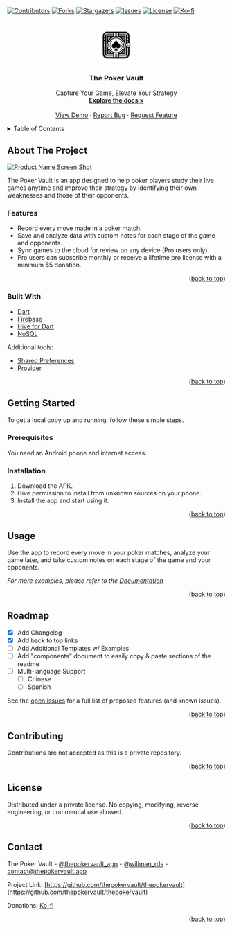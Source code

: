 <a name="readme-top"></a>

[![Contributors][contributors-badge]][contributors-url]
[![Forks][forks-badge]][forks-url]
[![Stargazers][stars-badge]][stars-url]
[![Issues][issues-badge]][issues-url]
[![License][license-badge]][license-url]
[![Ko-fi][kofi-badge]][kofi-url]

<!-- PROJECT LOGO -->
<br />
<div align="center">
  <a href="https://github.com/thepokervault/thepokervault">
    <img src="images/OGlogo.png" alt="Logo" width="80" height="80">
  </a>

  <h3 align="center">The Poker Vault</h3>

  <p align="center">
    Capture Your Game, Elevate Your Strategy
    <br />
    <a href="https://github.com/thepokervault/thepokervault"><strong>Explore the docs »</strong></a>
    <br />
    <br />
    <a href="https://github.com/thepokervault/thepokervault">View Demo</a>
    ·
    <a href="https://github.com/thepokervault/thepokervault/issues/new?labels=bug&template=bug-report---.md">Report Bug</a>
    ·
    <a href="https://github.com/thepokervault/thepokervault/issues/new?labels=enhancement&template=feature-request---.md">Request Feature</a>
  </p>
</div>

<!-- TABLE OF CONTENTS -->
<details>
  <summary>Table of Contents</summary>
  <ol>
    <li>
      <a href="#about-the-project">About The Project</a>
      <ul>
        <li><a href="#built-with">Built With</a></li>
      </ul>
    </li>
    <li>
      <a href="#getting-started">Getting Started</a>
      <ul>
        <li><a href="#prerequisites">Prerequisites</a></li>
        <li><a href="#installation">Installation</a></li>
      </ul>
    </li>
    <li><a href="#usage">Usage</a></li>
    <li><a href="#roadmap">Roadmap</a></li>
    <li><a href="#contributing">Contributing</a></li>
    <li><a href="#license">License</a></li>
    <li><a href="#contact">Contact</a></li>
  </ol>
</details>

<!-- ABOUT THE PROJECT -->
## About The Project

[![Product Name Screen Shot][product-screenshot]](https://example.com)

The Poker Vault is an app designed to help poker players study their live games anytime and improve their strategy by identifying their own weaknesses and those of their opponents.

### Features
- Record every move made in a poker match.
- Save and analyze data with custom notes for each stage of the game and opponents.
- Sync games to the cloud for review on any device (Pro users only).
- Pro users can subscribe monthly or receive a lifetime pro license with a minimum $5 donation.

<p align="right">(<a href="#readme-top">back to top</a>)</p>

### Built With
* [Dart](https://dart.dev)
* [Firebase](https://firebase.google.com)
* [Hive for Dart](https://pub.dev/packages/hive)
* [NoSQL](https://www.mongodb.com/nosql-explained)

Additional tools:
* [Shared Preferences](https://pub.dev/packages/shared_preferences)
* [Provider](https://pub.dev/packages/provider)

<p align="right">(<a href="#readme-top">back to top</a>)</p>

<!-- GETTING STARTED -->
## Getting Started

To get a local copy up and running, follow these simple steps.

### Prerequisites

You need an Android phone and internet access.

### Installation

1. Download the APK.
2. Give permission to install from unknown sources on your phone.
3. Install the app and start using it.

<p align="right">(<a href="#readme-top">back to top</a>)</p>

<!-- USAGE EXAMPLES -->
## Usage

Use the app to record every move in your poker matches, analyze your game later, and take custom notes on each stage of the game and your opponents.

_For more examples, please refer to the [Documentation](https://example.com)_

<p align="right">(<a href="#readme-top">back to top</a>)</p>

<!-- ROADMAP -->
## Roadmap

- [x] Add Changelog
- [x] Add back to top links
- [ ] Add Additional Templates w/ Examples
- [ ] Add "components" document to easily copy & paste sections of the readme
- [ ] Multi-language Support
    - [ ] Chinese
    - [ ] Spanish

See the [open issues](https://github.com/thepokervault/thepokervault/issues) for a full list of proposed features (and known issues).

<p align="right">(<a href="#readme-top">back to top</a>)</p>

<!-- CONTRIBUTING -->
## Contributing

Contributions are not accepted as this is a private repository.

<p align="right">(<a href="#readme-top">back to top</a>)</p>

<!-- LICENSE -->
## License

Distributed under a private license. No copying, modifying, reverse engineering, or commercial use allowed.

<p align="right">(<a href="#readme-top">back to top</a>)</p>

<!-- CONTACT -->
## Contact

The Poker Vault - [@thepokervault_app](https://twitter.com/thepokervault_app) - [@willman_rds](https://twitter.com/willman_rds) - contact@thepokervault.app

Project Link: [https://github.com/thepokervault/thepokervault](https://github.com/thepokervault/thepokervault)

Donations: [Ko-fi](https://ko-fi.com/cattobaby)

<p align="right">(<a href="#readme-top">back to top</a>)</p>

<!-- MARKDOWN LINKS & IMAGES -->
<!-- https://www.markdownguide.org/basic-syntax/#reference-style-links -->
[contributors-badge]: https://img.shields.io/github/contributors/thepokervault/thepokervault.svg?style=for-the-badge
[contributors-url]: https://github.com/thepokervault/thepokervault/graphs/contributors
[forks-badge]: https://img.shields.io/github/forks/thepokervault/thepokervault.svg?style=for-the-badge
[forks-url]: https://github.com/thepokervault/thepokervault/network/members
[stars-badge]: https://img.shields.io/github/stars/thepokervault/thepokervault.svg?style=for-the-badge
[stars-url]: https://github.com/thepokervault/thepokervault/stargazers
[issues-badge]: https://img.shields.io/github/issues/thepokervault/thepokervault.svg?style=for-the-badge
[issues-url]: https://github.com/thepokervault/thepokervault/issues
[license-badge]: https://img.shields.io/github/license/thepokervault/thepokervault.svg?style=for-the-badge
[license-url]: https://github.com/thepokervault/thepokervault/LICENSE.txt
[kofi-badge]: https://shields.io/badge/kofi-Buy_a_coffee-ff5f5f?logo=ko-fi&style=for-the-badgeKofi
[kofi-url]: https://ko-fi.com/cattobaby
[product-screenshot]: images/screenshot.png
